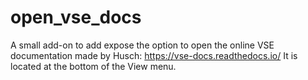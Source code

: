 # open_vse_docs
A small add-on to add expose the option to open the online VSE documentation made by Husch:  https://vse-docs.readthedocs.io/  It is located at the bottom of the View menu.
